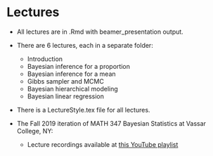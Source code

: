 # Lectures

- All lectures are in .Rmd with beamer_presentation output.

- There are 6 lectures, each in a separate folder:
    - Introduction
    - Bayesian inference for a proportion
    - Bayesian inference for a mean
    - Gibbs sampler and MCMC
    - Bayesian hierarchical modeling
    - Bayesian linear regression

- There is a LectureStyle.tex file for all lectures.

- The Fall 2019 iteration of MATH 347 Bayesian Statistics at Vassar College, NY:
    - Lecture recordings available at [this YouTube playlist](https://www.youtube.com/playlist?list=PL_lWxa4iVNt1TfbsAfv9aW_5KL9rZuAtr)
